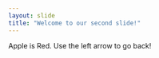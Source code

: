 ```yaml
---
layout: slide
title: "Welcome to our second slide!"
---
```

Apple is Red.
Use the left arrow to go back!
